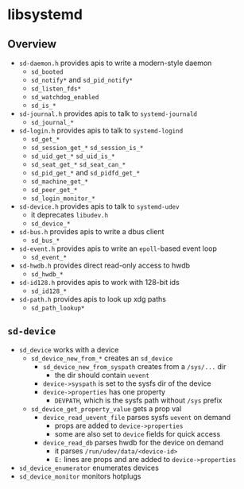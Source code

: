 libsystemd
==========

## Overview

- `sd-daemon.h` provides apis to write a modern-style daemon
  - `sd_booted`
  - `sd_notify*` and `sd_pid_notify*`
  - `sd_listen_fds*`
  - `sd_watchdog_enabled`
  - `sd_is_*`
- `sd-journal.h` provides apis to talk to `systemd-journald`
  - `sd_journal_*`
- `sd-login.h` provides apis to talk to `systemd-logind`
  - `sd_get_*`
  - `sd_session_get_*` `sd_session_is_*`
  - `sd_uid_get_*` `sd_uid_is_*`
  - `sd_seat_get_*` `sd_seat_can_*`
  - `sd_pid_get_*` and `sd_pidfd_get_*`
  - `sd_machine_get_*`
  - `sd_peer_get_*`
  - `sd_login_monitor_*`
- `sd-device.h` provides apis to talk to `systemd-udev`
  - it deprecates `libudev.h`
  - `sd_device_*`
- `sd-bus.h` provides apis to write a dbus client
  - `sd_bus_*`
- `sd-event.h` provides apis to write an `epoll`-based event loop
  - `sd_event_*`
- `sd-hwdb.h` provides direct read-only access to hwdb
  - `sd_hwdb_*`
- `sd-id128.h` provides apis to work with 128-bit ids
  - `sd_id128_*`
- `sd-path.h` provides apis to look up xdg paths
  - `sd_path_lookup*`

## `sd-device`

- `sd_device` works with a device
  - `sd_device_new_from_*` creates an `sd_device`
    - `sd_device_new_from_syspath` creates from a `/sys/...` dir
      - the dir should contain `uevent`
    - `device->syspath` is set to the sysfs dir of the device
    - `device->properties` has one property
      - `DEVPATH`, which is the sysfs path without `/sys` prefix
  - `sd_device_get_property_value` gets a prop val
    - `device_read_uevent_file` parses sysfs `uevent` on demand
      - props are added to `device->properties`
      - some are also set to `device` fields for quick access
    - `device_read_db` parses hwdb for the device on demand
      - it parses `/run/udev/data/<device-id>`
      - `E:` lines are props and are added to `device->properties`
- `sd_device_enumerator` enumerates devices
- `sd_device_monitor` monitors hotplugs

